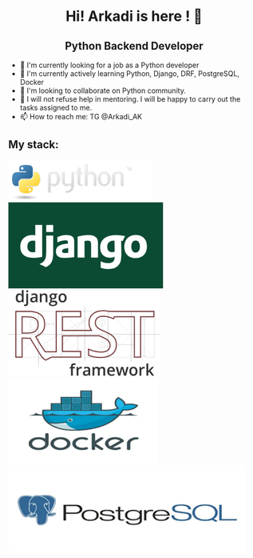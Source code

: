 <h1 align="center"> Hi! Arkadi is here ! 👋 </h1>
<h2 align="center"> Python Backend Developer </h2>

- 🔭 I'm currently looking for a job as a Python developer
- 🌱 I'm currently actively learning Python, Django, DRF, PostgreSQL, Docker
- 👯 I'm looking to collaborate on Python community.
- 🤔 I will not refuse help in mentoring. I will be happy to carry out the tasks assigned to me.
- 📫 How to reach me: TG @Arkadi_AK

<h2>My stack:</h2>


![python](https://github.com/Arkadi-AK/arkadi-ak/blob/main/images/python-logo.png)
![django](https://github.com/Arkadi-AK/arkadi-ak/blob/main/images/Django.PNG)
![django_DRF](https://github.com/Arkadi-AK/arkadi-ak/blob/main/images/logo_DRF.png)
![Docker](https://github.com/Arkadi-AK/arkadi-ak/blob/main/images/logo_docker.png)
![Postgres](https://github.com/Arkadi-AK/arkadi-ak/blob/main/images/logo_postgres.png)
